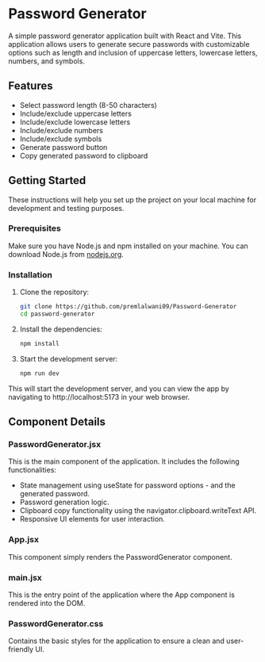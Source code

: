 # Password Generator

A simple password generator application built with React and Vite. This application allows users to generate secure passwords with customizable options such as length and inclusion of uppercase letters, lowercase letters, numbers, and symbols.

## Features

- Select password length (8-50 characters)
- Include/exclude uppercase letters
- Include/exclude lowercase letters
- Include/exclude numbers
- Include/exclude symbols
- Generate password button
- Copy generated password to clipboard

## Getting Started

These instructions will help you set up the project on your local machine for development and testing purposes.

### Prerequisites

Make sure you have Node.js and npm installed on your machine. You can download Node.js from [nodejs.org](https://nodejs.org/).

### Installation

1. Clone the repository:
   ```sh
   git clone https://github.com/premlalwani09/Password-Generator
   cd password-generator

2. Install the dependencies:
    ```sh
    npm install

3. Start the development server:
    ```sh
    npm run dev

This will start the development server, and you can view the app by navigating to http://localhost:5173 in your web browser.


## Component Details

### PasswordGenerator.jsx

This is the main component of the application. It includes the following functionalities:

- State management using useState for password options - and the generated password.
- Password generation logic.
- Clipboard copy functionality using the navigator.clipboard.writeText API.
- Responsive UI elements for user interaction.

### App.jsx

This component simply renders the PasswordGenerator component.

### main.jsx

This is the entry point of the application where the App component is rendered into the DOM.

### PasswordGenerator.css

Contains the basic styles for the application to ensure a clean and user-friendly UI.